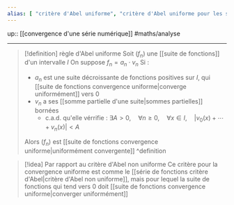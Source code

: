 ```yaml
---
alias: [ "critère d'Abel uniforme", "critère d'Abel uniforme pour les séries", "séries numériques critère d'Abel uniforme" ]
---
```

up:: [[convergence d'une série numérique]] 
#maths/analyse 

---

> [!definition] règle d'Abel uniforme
> Soit $(f_{n})$ une [[suite de fonctions]] d'un intervalle $I$
> On suppose $f_{n} = a_{n} \cdot v_{n}$
> Si :
>  - $a_{n}$ est une suite décroissante de fonctions positives sur $I$, qui [[suite de fonctions convergence uniforme|converge uniformément]] vers $0$
>  - $v_{n}$ a ses [[somme partielle d'une suite|sommes partielles]] bornées
>      - c.a.d. qu'elle vérrifie : $\exists A >0, \quad \forall n \geq 0, \quad \forall x \in I, \quad | v_0(x)+\cdots+v_{n}(x) | < A$
>
> Alors $(f_{n})$ est [[suite de fonctions convergence uniforme|uniformément convergente]]
^definition

> [!idea] Par rapport au critère d'Abel non uniforme
> Ce critère pour la convergence uniforme est comme le [[série de fonctions critère d'Abel|critère d'Abel non uniforme]], mais pour lequel la suite de fonctions qui tend vers $0$ doit [[suite de fonctions convergence uniforme|converger uniformément]]


